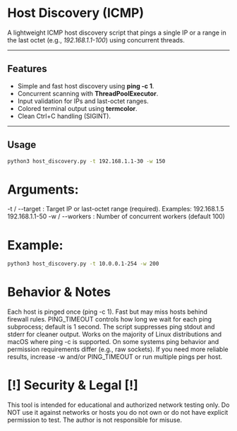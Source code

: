 # Host Discovery (ICMP) 

A lightweight ICMP host discovery script that pings a single IP or a range in the last octet
(e.g., *192.168.1.1-100*) using concurrent threads.

---

## Features

- Simple and fast host discovery using **ping -c 1**.
- Concurrent scanning with **ThreadPoolExecutor**.
- Input validation for IPs and last-octet ranges.
- Colored terminal output using **termcolor**.
- Clean Ctrl+C handling (SIGINT).

---

## Usage
```bash
python3 host_discovery.py -t 192.168.1.1-30 -w 150
```

# Arguments:

-t / --target : Target IP or last-octet range (required). Examples:
192.168.1.5
192.168.1.1-50
-w / --workers : Number of concurrent workers (default 100)

# Example: 
```bash
python3 host_discovery.py -t 10.0.0.1-254 -w 200
```

# Behavior & Notes

Each host is pinged once (ping -c 1). Fast but may miss hosts behind firewall rules.
PING_TIMEOUT controls how long we wait for each ping subprocess; default is 1 second.
The script suppresses ping stdout and stderr for cleaner output.
Works on the majority of Linux distributions and macOS where ping -c is supported.
On some systems ping behavior and permission requirements differ (e.g., raw sockets).
If you need more reliable results, increase -w and/or PING_TIMEOUT or run multiple pings per host.


# [!] Security & Legal [!]

This tool is intended for educational and authorized network testing only.
Do NOT use it against networks or hosts you do not own or do not have explicit permission to test. The author is not responsible for misuse.
